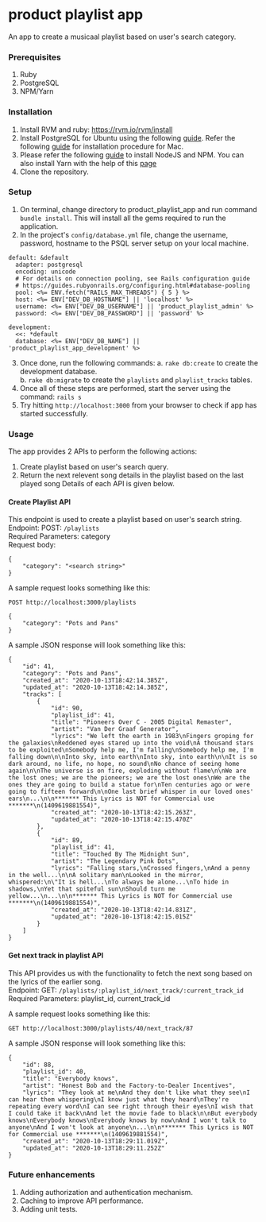 # product playlist app
An app to create a musicaal playlist based on user's search category.

### Prerequisites
1. Ruby
2. PostgreSQL
3. NPM/Yarn

### Installation
1. Install RVM and ruby: https://rvm.io/rvm/install
2. Install PostgreSQL for Ubuntu using the following [guide](https://www.digitalocean.com/community/tutorials/how-to-use-postgresql-with-your-ruby-on-rails-application-on-ubuntu-18-04).
Refer the following [guide](https://www.postgresql.org/download/macosx/) for installation procedure for Mac.
3. Please refer the following [guide](https://docs.npmjs.com/downloading-and-installing-node-js-and-npm) to install NodeJS and NPM.
You can also install Yarn with the help of this [page](https://classic.yarnpkg.com/en/docs/install/#debian-stable)
4. Clone the repository.

### Setup

1. On terminal, change directory to product_playlist_app and run command `bundle install`. This will install all the gems required to run the application.
2. In the project's `config/database.yml` file, change the username, password, hostname to the PSQL server setup on your local machine.
```
default: &default
  adapter: postgresql
  encoding: unicode
  # For details on connection pooling, see Rails configuration guide
  # https://guides.rubyonrails.org/configuring.html#database-pooling
  pool: <%= ENV.fetch("RAILS_MAX_THREADS") { 5 } %>
  host: <%= ENV["DEV_DB_HOSTNAME"] || 'localhost' %>
  username: <%= ENV["DEV_DB_USERNAME"] || 'product_playlist_admin' %>
  password: <%= ENV["DEV_DB_PASSWORD"] || 'password' %>

development:
  <<: *default
  database: <%= ENV["DEV_DB_NAME"] || 'product_playlist_app_development' %>
```
3. Once done, run the following commands:
a. `rake db:create` to create the development database.<br/>
b. `rake db:migrate` to create the `playlists` and `playlist_tracks` tables.
4. Once all of these steps are performed, start the server using the command: `rails s`
5. Try hitting `http://localhost:3000` from your browser to check if app has started successfully.

### Usage
The app provides 2 APIs to perform the following actions:<br/> 
1. Create playlist based on user's search query.<br/>
2. Return the next relevent song details in the playlist based on the last played song 
Details of each API is given below.

#### Create Playlist API
This endpoint is used to create a playlist based on user's search string.<br/>
Endpoint: POST: `/playlists`<br/>
Required Parameters: category<br/>
Request body:
```
{
    "category": "<search string>"
}
```
A sample request looks something like this:
```
POST http://localhost:3000/playlists

{
    "category": "Pots and Pans"
}
```

A sample JSON response will look something like this: 
```
{
    "id": 41,
    "category": "Pots and Pans",
    "created_at": "2020-10-13T18:42:14.385Z",
    "updated_at": "2020-10-13T18:42:14.385Z",
    "tracks": [
        {
            "id": 90,
            "playlist_id": 41,
            "title": "Pioneers Over C - 2005 Digital Remaster",
            "artist": "Van Der Graaf Generator",
            "lyrics": "We left the earth in 1983\nFingers groping for the galaxies\nReddened eyes stared up into the void\nA thousand stars to be exploited\nSomebody help me, I'm falling\nSomebody help me, I'm falling down\n\nInto sky, into earth\nInto sky, into earth\n\nIt is so dark around, no life, no hope, no sound\nNo chance of seeing home again\n\nThe universe is on fire, exploding without flame\n\nWe are the lost ones; we are the pioneers; we are the lost ones\nWe are the ones they are going to build a statue for\nTen centuries ago or were going to fifteen forward\n\nOne last brief whisper in our loved ones' ears\n...\n\n******* This Lyrics is NOT for Commercial use *******\n(1409619881554)",
            "created_at": "2020-10-13T18:42:15.263Z",
            "updated_at": "2020-10-13T18:42:15.470Z"
        },
        {
            "id": 89,
            "playlist_id": 41,
            "title": "Touched By The Midnight Sun",
            "artist": "The Legendary Pink Dots",
            "lyrics": "Falling stars,\nCrossed fingers,\nAnd a penny in the well...\n\nA solitary man\nLooked in the mirror, whispered:\n\"It is hell...\nTo always be alone...\nTo hide in shadows,\nYet that spiteful sun\nShould turn me yellow...\n...\n\n******* This Lyrics is NOT for Commercial use *******\n(1409619881554)",
            "created_at": "2020-10-13T18:42:14.831Z",
            "updated_at": "2020-10-13T18:42:15.015Z"
        }
    ]
}
```

#### Get next track in playlist API
This API provides us with the functionality to fetch the next song based on the lyrics of the earlier song.<br/>
Endpoint: GET: `/playlists/:playlist_id/next_track/:current_track_id`<br/>
Required Parameters: playlist_id, current_track_id<br/>

A sample request looks something like this:
```
GET http://localhost:3000/playlists/40/next_track/87
```

A sample JSON response will look something like this: 
```
{
    "id": 88,
    "playlist_id": 40,
    "title": "Everybody knows",
    "artist": "Honest Bob and the Factory-to-Dealer Incentives",
    "lyrics": "They look at me\nAnd they don't like what they see\nI can hear them whispering\nI know just what they heard\nThey're repeating every word\nI can see right through their eyes\nI wish that I could take it back\nAnd let the movie fade to black\n\nBut everybody knows\nEverybody knows\nEverybody knows by now\nAnd I won't talk to anyone\nAnd I won't look at anyone\n...\n\n******* This Lyrics is NOT for Commercial use *******\n(1409619881554)",
    "created_at": "2020-10-13T18:29:11.019Z",
    "updated_at": "2020-10-13T18:29:11.252Z"
}
```

### Future enhancements
1. Adding authorization and authentication mechanism.
2. Caching to improve API performance.
3. Adding unit tests.
